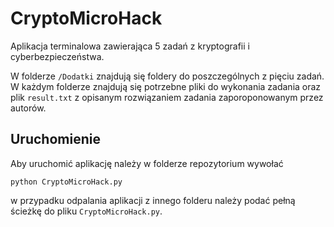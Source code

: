 # CryptoMicroHack

Aplikacja terminalowa zawierająca 5 zadań z kryptografii i cyberbezpieczeństwa.

W folderze  `/Dodatki` znajdują się foldery do poszczególnych z pięciu zadań. W każdym folderze znajdują się potrzebne pliki do wykonania zadania oraz plik `result.txt` z opisanym rozwiązaniem zadania zaporoponowanym przez autorów.

## Uruchomienie
Aby uruchomić aplikację należy w folderze repozytorium wywołać 

```
python CryptoMicroHack.py
```
w przypadku odpalania aplikacji z innego folderu należy podać pełną ścieżkę do pliku `CryptoMicroHack.py`.



